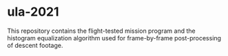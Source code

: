 # ula-2021
This repository contains the flight-tested mission program and the histogram equalization algorithm
used for frame-by-frame post-processing of descent footage.

